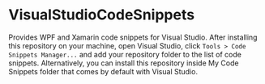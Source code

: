 # VisualStudioCodeSnippets
Provides WPF and Xamarin code snippets for Visual Studio. After installing this repository on your machine, open Visual Studio, click `Tools > Code Snippets Manager...` and add your repository folder to the list of code snippets. Alternatively, you can install this repository inside My Code Snippets folder that comes by default with Visual Studio.
